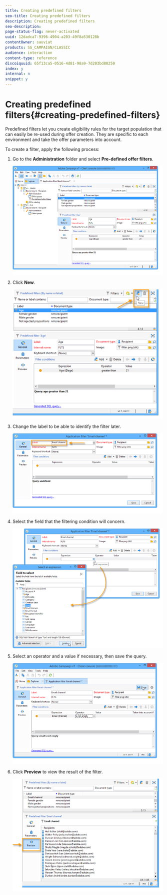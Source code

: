 ```yaml
---
title: Creating predefined filters
seo-title: Creating predefined filters
description: Creating predefined filters
seo-description: 
page-status-flag: never-activated
uuid: 12dadca7-9396-4904-a203-49f8a530128b
contentOwner: sauviat
products: SG_CAMPAIGN/CLASSIC
audience: interaction
content-type: reference
discoiquuid: 65f13ca5-0516-4d81-98a9-7d203bd80250
index: y
internal: n
snippet: y
---
```


# Creating predefined filters{#creating-predefined-filters}

 Predefined filters let you create eligibility rules for the target population that can easily be re-used during offer creation. They are specific to each environment and take the offer parameters into account.

To create a filter, apply the following process:

1. Go to the **Administration** folder and select **Pre-defined offer filters**.

   ![](assets/offer_filter_create_005.png)

1. Click **New**.

   ![](assets/offer_filter_create_001.png)

1. Change the label to be able to identify the filter later.

   ![](assets/offer_filter_create_002.png)

1. Select the field that the filtering condition will concern.

   ![](assets/offer_filter_create_003.png)

1. Select an operator and a value if necessary, then save the query.

   ![](assets/offer_filter_create_004.png)

1. Click **Preview** to view the result of the filter.

   ![](assets/offer_filter_create_006.png)

